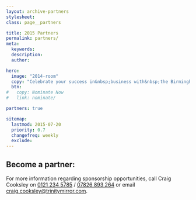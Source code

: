 ```yaml
---
layout: archive-partners
stylesheet:
class: page__partners

title: 2015 Partners
permalink: partners/
meta:
  keywords:
  description:
  author:

hero:
  image: "2014-room"
  copy: "Celebrate your success in&nbsp;business with&nbsp;the Birmingham&nbsp;Post"
  btn:
#   copy: Nominate Now
#   link: nominate/

partners: true

sitemap:
  lastmod: 2015-07-20
  priority: 0.7
  changefreq: weekly
  exclude:
---
```


## Become a partner:

For more information regarding sponsorship opportunities, call Craig Cooksley on <a class="tel" href="tel:01212345785">0121 234 5785</a> / <a class="tel" href="tel:07826893264">07826 893 264</a> or email <a href="mailto:craig.cooksley@trinitymirror.com">craig.cooksley@trinitymirror.com</a>.
